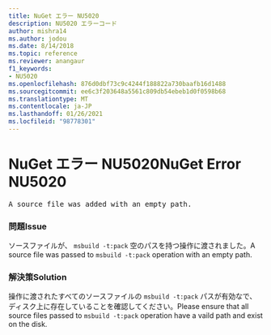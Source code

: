```yaml
---
title: NuGet エラー NU5020
description: NU5020 エラーコード
author: mishra14
ms.author: jodou
ms.date: 8/14/2018
ms.topic: reference
ms.reviewer: anangaur
f1_keywords:
- NU5020
ms.openlocfilehash: 876d0dbf73c9c4244f188822a730baafb16d1488
ms.sourcegitcommit: ee6c3f203648a5561c809db54ebeb1d0f0598b68
ms.translationtype: MT
ms.contentlocale: ja-JP
ms.lasthandoff: 01/26/2021
ms.locfileid: "98778301"
---
```

# <a name="nuget-error-nu5020"></a><span data-ttu-id="610a5-103">NuGet エラー NU5020</span><span class="sxs-lookup"><span data-stu-id="610a5-103">NuGet Error NU5020</span></span>
<pre>A source file was added with an empty path.</pre>

### <a name="issue"></a><span data-ttu-id="610a5-104">問題</span><span class="sxs-lookup"><span data-stu-id="610a5-104">Issue</span></span>

<span data-ttu-id="610a5-105">ソースファイルが、 `msbuild -t:pack` 空のパスを持つ操作に渡されました。</span><span class="sxs-lookup"><span data-stu-id="610a5-105">A source file was passed to `msbuild -t:pack` operation with an empty path.</span></span>


### <a name="solution"></a><span data-ttu-id="610a5-106">解決策</span><span class="sxs-lookup"><span data-stu-id="610a5-106">Solution</span></span>

<span data-ttu-id="610a5-107">操作に渡されたすべてのソースファイルの `msbuild -t:pack` パスが有効なで、ディスク上に存在していることを確認してください。</span><span class="sxs-lookup"><span data-stu-id="610a5-107">Please ensure that all source files passed to `msbuild -t:pack` operation have a vaild path and exist on the disk.</span></span>

